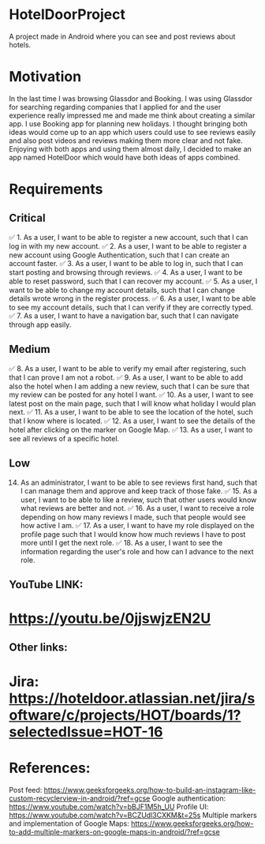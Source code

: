 # HotelDoorProject
A project made in Android where you can see and post reviews about hotels.

# Motivation
In the last time I was browsing Glassdor and Booking. I was using Glassdor for searching regarding companies that I applied for and the user experience really impressed me and made me think about creating a similar app. I use Booking app for planning new holidays. I thought bringing both ideas would come up to an app which users could use to see reviews easily and also post videos and reviews making them more clear and not fake. Enjoying with both apps and using them almost daily, I decided to make an app named HotelDoor which would have both ideas of apps combined.

# Requirements
## Critical
✅ 1.  As a user, I want to be able to register a new account, such that I can log in with my new account. 
✅ 2.  As a user, I want to be able to register a new account using Google Authentication, such that I can create an account faster.
✅ 3.  As a user, I want to be able to log in, such that I can start posting and browsing through reviews.
✅ 4.  As a user, I want to be able to reset password, such that I can recover my account.
✅ 5.  As a user, I want to be able to change my account details, such that I can change details wrote wrong in the register process.
✅ 6.  As a user, I want to be able to see my account details, such that I can verify if they are correctly typed.
✅ 7.  As a user, I want to have a navigation bar, such that I can navigate through app easily.
## Medium
✅ 8.  As a user, I want to be able to verify my email after registering, such that I can prove I am not a robot.
✅ 9.  As a user, I want to be able to add also the hotel when I am adding a new review, such that I can be sure that my review can be posted for any hotel I want.
✅ 10.  As a user, I want to see latest post on the main page, such that I will know what holiday I would plan next. 
✅ 11.  As a user, I want to be able to see the location of the hotel, such that I know where is located.
✅ 12.  As a user, I want to see the details of the hotel after clicking on the marker on Google Map.
✅ 13.  As a user, I want to see all reviews of a specific hotel.
## Low
14.  As an administrator, I want to be able to see reviews first hand, such that I can manage them and approve and keep track of those fake.
✅ 15.  As a user, I want to be able to like a review, such that other users would know what reviews are better and not.
✅ 16.  As a user, I want to receive a role depending on how many reviews I made, such that people would see how active I am.
✅ 17.  As a user, I want to have my role displayed on the profile page such that I would know how much reviews I have to post more until I get the next role.
✅ 18.  As a user, I want to see the information regarding the user's role and how can I advance to the next role. 

## YouTube LINK:
# https://youtu.be/0jjswjzEN2U
## Other links:
# Jira: https://hoteldoor.atlassian.net/jira/software/c/projects/HOT/boards/1?selectedIssue=HOT-16
# References:
Post feed: https://www.geeksforgeeks.org/how-to-build-an-instagram-like-custom-recyclerview-in-android/?ref=gcse
Google authentication: https://www.youtube.com/watch?v=bBJF1M5h_UU
Profile UI: https://www.youtube.com/watch?v=BCZUdl3CXKM&t=25s
Multiple markers and implementation of Google Maps: https://www.geeksforgeeks.org/how-to-add-multiple-markers-on-google-maps-in-android/?ref=gcse
